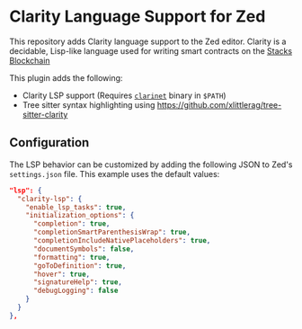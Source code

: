 # Clarity Language Support for Zed

This repository adds Clarity language support to the Zed editor.
Clarity is a decidable, Lisp-like language used for writing smart contracts on the [Stacks Blockchain](https://github.com/stacks-network/stacks-core)

This plugin adds the following:
- Clarity LSP support (Requires [`clarinet`](https://github.com/hirosystems/clarinet) binary in `$PATH`)
- Tree sitter syntax highlighting using https://github.com/xlittlerag/tree-sitter-clarity

## Configuration

The LSP behavior can be customized by adding the following JSON to Zed's `settings.json` file. This example uses the default values:

```json
"lsp": {
  "clarity-lsp": {
    "enable_lsp_tasks": true,
    "initialization_options": {
      "completion": true,
      "completionSmartParenthesisWrap": true,
      "completionIncludeNativePlaceholders": true,
      "documentSymbols": false,
      "formatting": true,
      "goToDefinition": true,
      "hover": true,
      "signatureHelp": true,
      "debugLogging": false
    }
  }
},
```
